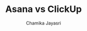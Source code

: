 ---
is_programmatic_layout_6: true
draft: false
title: "Asana vs ClickUp"
snippet: "Asana vs ClickUp"
image:
  src: /images/pseo/asana-vs-clickup.png
  alt: "marketing, task management, resource management, productivity"
publishDate: 2024-11-25
category: ""
author: "Chamika Jayasri"
tags:
  - "Marketing"
  - "Tips"
  - "Open-Source"
  - "Team"
tools:
  Asana:
    sub_title: "Simplifying Team Collaboration"
    main_content: Asana is known for its intuitive interface and straightforward approach to task management. It's perfect for teams looking for a tool that prioritizes simplicity without sacrificing essential project-tracking features. From creating task boards to assigning deadlines, Asana shines in its ability to keep projects moving seamlessly. However, some users find its features limiting when it comes to advanced customization or scalability for larger, more complex workflows."
    features: ["Visual project views, including timelines, boards, and calendars.","Simple task assignment with due dates and priority levels.","Integration with tools like Slack, Google Workspace, and Microsoft Teams.","Easy-to-use mobile app for project updates on the go."]
    analytics_rate: "⭐⭐⭐⭐⭐"
    analytics_review: "Clear and effective"
    customization_rate: "⭐⭐⭐"
    customization_review: "Basic customization"
    collaboration_features_rate: "⭐⭐⭐⭐"
    collaboration_features_review: "Strong collaboration tools"
    self_hosted: false
    open_source: false
    pricing: "Free & Paid plans"
  ClickUp:
    sub_title: "The All-in-One Work Hub"
    main_content: "ClickUp markets itself as a one-stop shop for productivity, offering a wide range of customizable features. It’s ideal for teams with complex workflows who want a tool that adapts to their specific needs. While its versatility is a strong point, the sheer number of options can feel overwhelming for new users or smaller teams looking for simplicity."
    features: ["Multiple view options List, Gantt chart, Mindmap, and Kanban.","Automation tools to save time on repetitive tasks.","Deep customization for workflows, task statuses, and dashboards.",
    "Advanced reporting and time-tracking functionalities."]
    analytics_rate: "⭐⭐⭐⭐"
    analytics_review: "Robust and versatile"
    customization_rate: "⭐⭐⭐⭐⭐"
    customization_review: "Highly customizable"
    collaboration_features_rate: "⭐⭐⭐⭐⭐"
    collaboration_features_review: "Advanced integrations"
    self_hosted: true
    open_source: false
    pricing: "Free & Paid plans"
description: Discover the best project management tools for your business. Compare Asana, ClickUp, and Worklenz to find the perfect open-source alternative.
related: [clickup-vs-open-project]
---